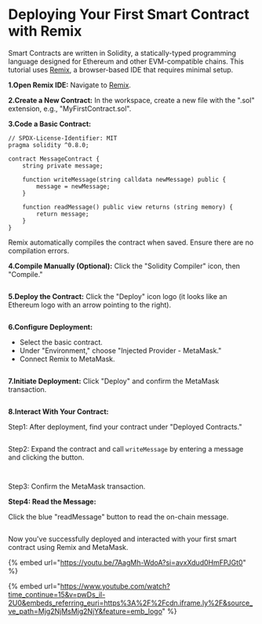 # Deploying Your First Smart Contract with Remix

Smart Contracts are written in Solidity, a statically-typed programming language designed for Ethereum and other EVM-compatible chains. This tutorial uses [Remix](https://remix.ethereum.org/#lang=en\&optimize=false\&runs=200\&evmVersion=null), a browser-based IDE that requires minimal setup.

**1.Open Remix IDE:** Navigate to [Remix](https://remix.ethereum.org/).

**2.Create a New Contract:** In the workspace, create a new file with the ".sol" extension, e.g., "MyFirstContract.sol".

**3.Code a Basic Contract:**

```solidity
// SPDX-License-Identifier: MIT
pragma solidity ^0.8.0;

contract MessageContract {
    string private message;

    function writeMessage(string calldata newMessage) public {
        message = newMessage;
    }

    function readMessage() public view returns (string memory) {
        return message;
    }
}
```

Remix automatically compiles the contract when saved. Ensure there are no compilation errors.

**4.Compile Manually (Optional):** Click the "Solidity Compiler" icon, then "Compile."

<figure><img src="https://lh7-us.googleusercontent.com/VbI6PZcv_-13Yu2FHAGfYFjXQwPKbGeKf595txk_9lLN2abSMlelJ8xNOg--k0xLkwVEIqp6A79QmZIL5mBUHlrmxuM-zorqPoh-EJ29irPQ80XTOE39zdxpDhP4EwhnbaxLoByVwhnAScGVasWtAxY" alt=""><figcaption></figcaption></figure>

**5.Deploy the Contract:** Click the "Deploy" icon logo (it looks like an Ethereum logo with an arrow pointing to the right).

<figure><img src="https://lh7-us.googleusercontent.com/ipWX5Hf3N3dLz03VSskdtYs5Y_8wUjy-XAriWpYbZpsX8jucpNBqOMu5sNomIfa8Q3oBCzvqtVsIAlBAsbFVvDC7cERlspm80AbtZEI-oJtWq3mN87yxCagZr1LiXnlK8rbt3b8AqgkAmmkncjpDesw" alt=""><figcaption></figcaption></figure>

**6.Configure Deployment:**

* Select the basic contract.
* Under "Environment," choose "Injected Provider - MetaMask."
* Connect Remix to MetaMask.

<figure><img src="https://lh7-us.googleusercontent.com/IBSDB3_h_dspP8TmnYITbxN6evUr3qi8fkSmi9esFp8lkqNWNCFRh4DoNON58N4Lip38QR9SarNebFAXiIa4VpdRMFgfOPCFbghccUMBi_C6bt0NvVNQlT7XD3bSqTJy5O0Z_Fl7TaO7WDieYtX1gXA" alt=""><figcaption></figcaption></figure>

**7.Initiate Deployment:** Click "Deploy" and confirm the MetaMask transaction.

<figure><img src="https://lh7-us.googleusercontent.com/r6Rtz_opxsWjqfjo9gXDefnvUXo0uPxgXuMgr8GuwdhCCMfERoV8A66FS6j5Kn0VUeSqsyUzLiT51Jp60MLv8OPsNaUuBt5GoucS-EdaU2o6HZRhJc5-aYEizH0SMgwGoSzOs-3a-e6QC4We0A5PEAk" alt=""><figcaption></figcaption></figure>

**8.Interact With Your Contract:**

Step1: After deployment, find your contract under "Deployed Contracts."

<figure><img src="https://lh7-us.googleusercontent.com/ll7xe7898NMnbD0klTFPS1lh31XCBPU4tALhEju4Fbz1wot78quV-bhKIXeW-LybFehbPUHHcTEkQ-E_eiGbpZA8t9mQaygJOT9BNDhekkvX09qzvevv3QPe5w6KaAOo6OVL93a4Sbzt1UMnPBnS5Eo" alt=""><figcaption></figcaption></figure>

Step2: Expand the contract and call `writeMessage` by entering a message and clicking the button.

<figure><img src="https://lh7-us.googleusercontent.com/4VaxPuh7P7C0ovrielVb-VRSH89SUmfJngYVpGdDSbA_cK2xu8wm_WFpAsWjXP6nvtnQqvhw3CDWogzlFcf7R549RxJ0IjNM9FqMBgu34pwGXIA1B-vaSlHLljXUVn9Rd-LBP6YjvLIaoVoqhtVKbFk" alt=""><figcaption></figcaption></figure>

<figure><img src="https://lh7-us.googleusercontent.com/pxJUuzfByMz7j1KVU9MDAIxG1S1-2cWTtwUTJgZHreFpVq6KHuh6rnOM-xs_fTrT5KkSYwbo3CMcS5YksjMWmA51TDzKBBLSKv1WzC8TGdP0WgKytCZdv-5O_ENyRZwqU7phYIQI6TKRW7sMPETgLXs" alt=""><figcaption></figcaption></figure>

Step3: Confirm the MetaMask transaction.

**Step4: Read the Message:**

Click the blue "readMessage" button to read the on-chain message.

<figure><img src="https://lh7-us.googleusercontent.com/Og4j16JQNEGhVqxe0p_t9B4prneNgTh_SxOr0g3hOU8q_uZ_7eUxCYIf6nj1LSGxQ4_Is3p_lE3IVGV7qLarKK9c9xZo93LBdep6PmKfsy_MHzJrB5o8XBfnw5e1A__F55nqaKJ-_VCsRyZmO-IGqG0" alt=""><figcaption></figcaption></figure>

Now you've successfully deployed and interacted with your first smart contract using Remix and MetaMask.

{% embed url="https://youtu.be/7AagMh-WdoA?si=avxXdud0HmFPJGt0" %}

{% embed url="https://www.youtube.com/watch?time_continue=15&v=pwDs_il-2U0&embeds_referring_euri=https%3A%2F%2Fcdn.iframe.ly%2F&source_ve_path=Mjg2NjMsMjg2NjY&feature=emb_logo" %}

